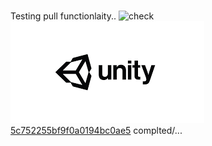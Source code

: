 #
Testing pull functionlaity..
![check](DevImages/Enfiled.jpg)
![abc](Images/DW5a963922d2f2b83b4ce3e9c6_5c767aed5e08811b94b42f26.png)
[5c752255bf9f0a0194bc0ae5](Examples/code_2_5c752255bf9f0a0194bc0ae5.cs)
complted/...
